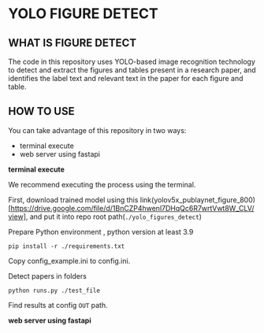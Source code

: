 # YOLO FIGURE DETECT

## WHAT IS FIGURE DETECT

The code in this repository uses YOLO-based image recognition technology to detect and extract the figures and tables present in a research paper, and identifies the label text and relevant text in the paper for each figure and table.

## HOW TO USE

You can take advantage of this repository in two ways:

- terminal execute
- web server using fastapi

**terminal execute**

We recommend executing the process using the terminal.

First, download trained model using this link(yolov5x_publaynet_figure_800)[https://drive.google.com/file/d/1BnCZP4hwenl7DHqQc6R7wrtVwt8W_CLV/view], and put it into repo root path(`./yolo_figures_detect`)

Prepare Python environment , python version at least 3.9

```
pip install -r ./requirements.txt
```

Copy config_example.ini to config.ini.

Detect papers in folders

```
python runs.py ./test_file
```

Find results at config `OUT` path.

**web server using fastapi**

